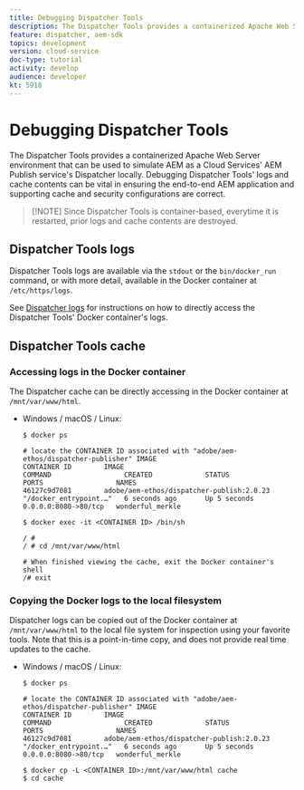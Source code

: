 ```yaml
---
title: Debugging Dispatcher Tools
description: The Dispatcher Tools provides a containerized Apache Web Server environment that can be used to simulate AEM as a Cloud Services' AEM Publish service's Dispatcher locally. Debugging Dispatcher Tools' logs and cache contents can be vital in ensuring the end-to-end AEM application and supporting cache and security configurations are correct.
feature: dispatcher, aem-sdk
topics: development
version: cloud-service
doc-type: tutorial
activity: develop
audience: developer
kt: 5918
---
```


# Debugging Dispatcher Tools

The Dispatcher Tools provides a containerized Apache Web Server environment that can be used to simulate AEM as a Cloud Services' AEM Publish service's Dispatcher locally. 
Debugging Dispatcher Tools' logs and cache contents can be vital in ensuring the end-to-end AEM application and supporting cache and security configurations are correct.

>[!NOTE] Since Dispatcher Tools is container-based, everytime it is restarted, prior logs and cache contents are destroyed.

## Dispatcher Tools logs

Dispatcher Tools logs are available via the `stdout` or the `bin/docker_run` command, or with more detail, available in the Docker container at `/etc/https/logs`.

See [Dispatcher logs](./logs.md#dispatcher-logs) for instructions on how to directly access the Dispatcher Tools' Docker container's logs.

## Dispatcher Tools cache

### Accessing logs in the Docker container

The Dispatcher cache can be directly accessing in the Docker container at ` /mnt/var/www/html`.

+ Windows / macOS / Linux:

    ```{shell}
    $ docker ps

    # locate the CONTAINER ID associated with "adobe/aem-ethos/dispatcher-publisher" IMAGE
    CONTAINER ID        IMAGE                                       COMMAND                  CREATED             STATUS              PORTS                  NAMES
    46127c9d7081        adobe/aem-ethos/dispatcher-publish:2.0.23   "/docker_entrypoint.…"   6 seconds ago       Up 5 seconds        0.0.0.0:8080->80/tcp   wonderful_merkle

    $ docker exec -it <CONTAINER ID> /bin/sh
    
    / # 
    / # cd /mnt/var/www/html

    # When finished viewing the cache, exit the Docker container's shell
    /# exit
    ```

### Copying the Docker logs to the local filesystem

Dispatcher logs can be copied out of the Docker container at `/mnt/var/www/html` to the local file system for inspection using your favorite tools. Note that this is a point-in-time copy, and does not provide real time updates to the cache.

+ Windows / macOS / Linux:

    ```{shell}
    $ docker ps

    # locate the CONTAINER ID associated with "adobe/aem-ethos/dispatcher-publisher" IMAGE
    CONTAINER ID        IMAGE                                       COMMAND                  CREATED             STATUS              PORTS                  NAMES
    46127c9d7081        adobe/aem-ethos/dispatcher-publish:2.0.23   "/docker_entrypoint.…"   6 seconds ago       Up 5 seconds        0.0.0.0:8080->80/tcp   wonderful_merkle

    $ docker cp -L <CONTAINER ID>:/mnt/var/www/html cache 
    $ cd cache
    ```

